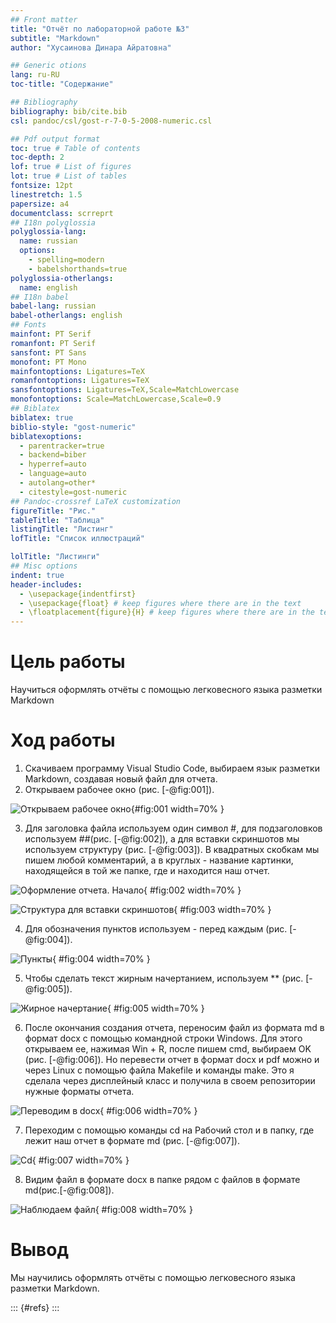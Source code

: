 ```yaml
---
## Front matter
title: "Отчёт по лабораторной работе №3"
subtitle: "Markdown"
author: "Хусаинова Динара Айратовна"

## Generic otions
lang: ru-RU
toc-title: "Содержание"

## Bibliography
bibliography: bib/cite.bib
csl: pandoc/csl/gost-r-7-0-5-2008-numeric.csl

## Pdf output format
toc: true # Table of contents
toc-depth: 2
lof: true # List of figures
lot: true # List of tables
fontsize: 12pt
linestretch: 1.5
papersize: a4
documentclass: scrreprt
## I18n polyglossia
polyglossia-lang:
  name: russian
  options:
	- spelling=modern
	- babelshorthands=true
polyglossia-otherlangs:
  name: english
## I18n babel
babel-lang: russian
babel-otherlangs: english
## Fonts
mainfont: PT Serif
romanfont: PT Serif
sansfont: PT Sans
monofont: PT Mono
mainfontoptions: Ligatures=TeX
romanfontoptions: Ligatures=TeX
sansfontoptions: Ligatures=TeX,Scale=MatchLowercase
monofontoptions: Scale=MatchLowercase,Scale=0.9
## Biblatex
biblatex: true
biblio-style: "gost-numeric"
biblatexoptions:
  - parentracker=true
  - backend=biber
  - hyperref=auto
  - language=auto
  - autolang=other*
  - citestyle=gost-numeric
## Pandoc-crossref LaTeX customization
figureTitle: "Рис."
tableTitle: "Таблица"
listingTitle: "Листинг"
lofTitle: "Список иллюстраций"

lolTitle: "Листинги"
## Misc options
indent: true
header-includes:
  - \usepackage{indentfirst}
  - \usepackage{float} # keep figures where there are in the text
  - \floatplacement{figure}{H} # keep figures where there are in the text
---
```


# Цель работы
Научиться оформлять отчёты с помощью легковесного языка разметки Markdown

# Ход работы

1. Скачиваем программу Visual Studio Code, выбираем язык разметки Markdown, создавая новый файл для отчета. 
2. Открываем рабочее окно (рис. [-@fig:001]).

![Открываем рабочее окно](image/0.jpg){#fig:001 width=70% }


3. Для заголовка файла используем один символ #, для подзаголовков используем ##(рис. [-@fig:002]), а для вставки скриншотов мы используем структуру (рис. [-@fig:003]). В квадратных скобкам мы пишем любой комментарий, а в круглых - название картинки, находящейся в той же папке, где и находится наш отчет.

![Оформление отчета. Начало](image/1.jpg){ #fig:002 width=70% }


![Структура для вставки скриншотов](image/88.jpg){ #fig:003 width=70% }

4. Для обозначения пунктов используем - перед каждым (рис. [-@fig:004]).

![Пункты](image/2.jpg){ #fig:004 width=70% }



5. Чтобы сделать текст жирным начертанием, используем ** (рис. [-@fig:005]).

![Жирное начертание](image/3.jpg){ #fig:005 width=70% }



6. После окончания создания отчета, переносим файл из формата md в формат docx с помощью командной строки Windows. Для этого открываем ее, нажимая Win + R, после пишем cmd, выбираем OK (рис. [-@fig:006]). Но перевести отчет в формат docx и pdf можно и через Linux с помощью файла Makefile и команды make. Это я сделала через дисплейный класс и получила в своем репозитории нужные форматы отчета.

![Переводим в docx](image/4.jpg){ #fig:006 width=70% }



7. Переходим с помощью команды cd на Рабочий стол и в папку, где лежит наш отчет в формате md (рис. [-@fig:007]).

![Cd](image/5.jpg){ #fig:007 width=70% }



8. Видим файл в формате docx в папке рядом с файлов в формате md(рис.[-@fig:008]).

![Наблюдаем файл](image/6.jpg){ #fig:008 width=70% }



# Вывод

Мы научились оформлять отчёты с помощью легковесного языка разметки Markdown. 



::: {#refs}
:::
